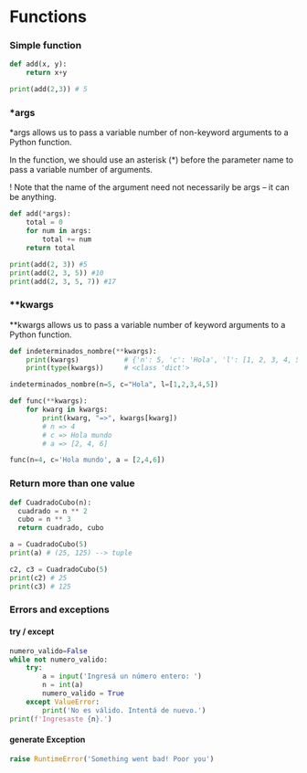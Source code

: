 # Functions

### Simple function
```python
def add(x, y):
    return x+y

print(add(2,3)) # 5
```

### *args
*args allows us to pass a variable number of non-keyword arguments to a Python function. 

In the function, we should use an asterisk (*) before the parameter name to pass a variable number of arguments.

! Note that the name of the argument need not necessarily be args – it can be anything. 
```python
def add(*args):
    total = 0
    for num in args:
        total += num
    return total

print(add(2, 3)) #5
print(add(2, 3, 5)) #10
print(add(2, 3, 5, 7)) #17
```

### **kwargs
**kwargs allows us to pass a variable number of keyword arguments to a Python function.

```python
def indeterminados_nombre(**kwargs):
    print(kwargs)           # {'n': 5, 'c': 'Hola', 'l': [1, 2, 3, 4, 5]}
    print(type(kwargs))     # <class 'dict'>

indeterminados_nombre(n=5, c="Hola", l=[1,2,3,4,5])
```
```python
def func(**kwargs):
    for kwarg in kwargs:
        print(kwarg, "=>", kwargs[kwarg])
        # n => 4
        # c => Hola mundo
        # a => [2, 4, 6]

func(n=4, c='Hola mundo', a = [2,4,6])
```

### Return more than one value

```python
def CuadradoCubo(n):
  cuadrado = n ** 2
  cubo = n ** 3
  return cuadrado, cubo

a = CuadradoCubo(5)
print(a) # (25, 125) --> tuple

c2, c3 = CuadradoCubo(5)
print(c2) # 25
print(c3) # 125
```

### Errors and exceptions

#### try / except
```python
numero_valido=False
while not numero_valido:
    try:
        a = input('Ingresá un número entero: ')
        n = int(a)
        numero_valido = True
    except ValueError:
        print('No es válido. Intentá de nuevo.')
print(f'Ingresaste {n}.')
```
#### generate Exception

```python
raise RuntimeError('Something went bad! Poor you')
```

```python

```

